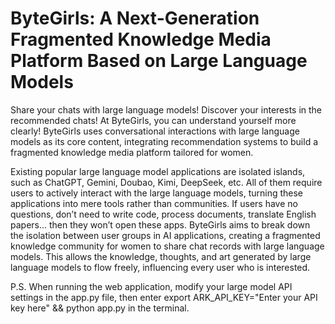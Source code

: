 # ByteGirls: A Next-Generation Fragmented Knowledge Media Platform Based on Large Language Models

Share your chats with large language models! Discover your interests in the recommended chats! At ByteGirls, you can understand yourself more clearly! ByteGirls uses conversational interactions with large language models as its core content, integrating recommendation systems to build a fragmented knowledge media platform tailored for women.

Existing popular large language model applications are isolated islands, such as ChatGPT, Gemini, Doubao, Kimi, DeepSeek, etc. All of them require users to actively interact with the large language models, turning these applications into mere tools rather than communities. If users have no questions, don’t need to write code, process documents, translate English papers... then they won’t open these apps. ByteGirls aims to break down the isolation between user groups in AI applications, creating a fragmented knowledge community for women to share chat records with large language models. This allows the knowledge, thoughts, and art generated by large language models to flow freely, influencing every user who is interested.

P.S. When running the web application, modify your large model API settings in the app.py file, then enter export ARK_API_KEY="Enter your API key here" && python app.py in the terminal.
